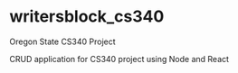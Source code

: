 # writersblock_cs340
Oregon State CS340 Project

CRUD application for CS340 project using Node and React
